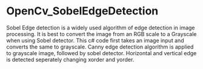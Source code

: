 # OpenCv_SobelEdgeDetection
Sobel Edge detection is a widely used algorithm of edge detection in image processing.
It is best to convert the image from an RGB scale to a Grayscale when using Sobel detector.
This c# code first takes an image input and converts the same to grayscale. Canny edge detection algorithm is applied to grayscale image, followed by sobel detector.
Horizontal and vertical edge is detected seperately changing xorder and yorder. 
